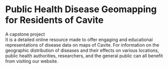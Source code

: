 # Public Health Disease Geomapping for Residents of Cavite
 A capstone project <br>
 It is a detailed online resource made to offer engaging and educational representations of disease data on maps of Cavite. For information on the geographic distribution of diseases and their effects on various locations, public health authorities, researchers, and the general public can all benefit from visiting our website.
